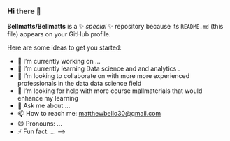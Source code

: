 ### Hi there 👋


**Bellmatts/Bellmatts** is a ✨ _special_ ✨ repository because its `README.md` (this file) appears on your GitHub profile.

Here are some ideas to get you started:

- 🔭 I’m currently working on ...
- 🌱 I’m currently learning Data science and and analytics .
- 👯 I’m looking to collaborate on with more more experienced professionals in the data data science field
- 🤔 I’m looking for help with more  course mallmaterials that would enhance my learning 
- 💬 Ask me about ...
- 📫 How to reach me: matthewbello30@gmail.com
- 😄 Pronouns: ...
- ⚡ Fun fact: ...
-->
